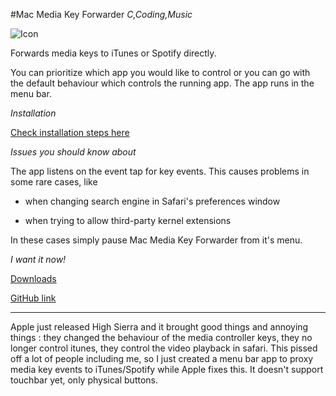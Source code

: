 #Mac Media Key Forwarder
_C,Coding,Music_

![Icon](/images/mmkf_icon.png)

Forwards media keys to iTunes or Spotify directly.

You can prioritize which app you would like to control or you can go with the default behaviour which controls the running app. The app runs in the menu bar.

_Installation_

[Check installation steps here](https://github.com/milgra/macmediakeyforwarder)

_Issues you should know about_

The app listens on the event tap for key events. This causes problems in some rare cases, like 

- when changing search engine in Safari's preferences window

- when trying to allow third-party kernel extensions

In these cases simply pause Mac Media Key Forwarder from it's menu.

_I want it now!_

[Downloads](https://github.com/milgra/macmediakeyforwarder/releases)

[GitHub link](https://github.com/milgra/macmediakeyforwarder)

---

Apple just released High Sierra and it brought good things and annoying things : they changed the behaviour of the media controller keys, they no longer control itunes, they control the video playback in safari. This pissed off a lot of people including me, so I just created a menu bar app to proxy media key events to iTunes/Spotify while Apple fixes this. It doesn't support touchbar yet, only physical buttons.